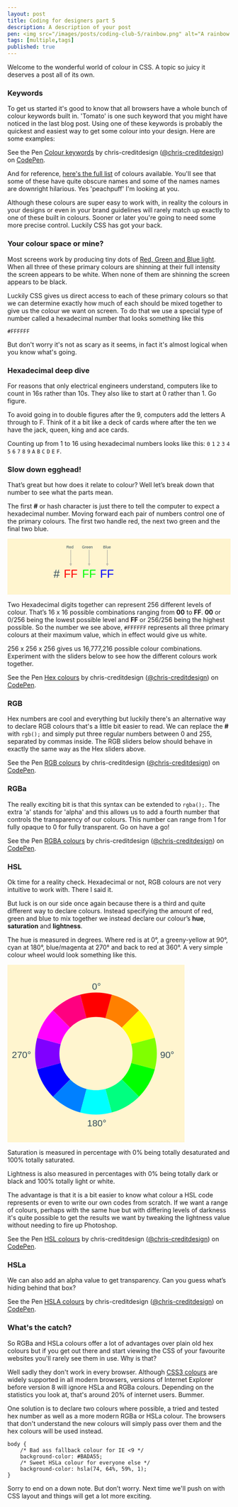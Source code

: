 ```yaml
---
layout: post
title: Coding for designers part 5
description: A description of your post
pen: <img src="/images/posts/coding-club-5/rainbow.png" alt="A rainbow."><p>Let's talk about colour.</p>
tags: [multiple,tags]
published: true
---
```


<!-- You may have noticed that at the end of the previous post I set the <code>body</code>'s colour property to be 'tomato' and all the text turned a redd-ish colour.

<p data-height="268" data-theme-id="4772" data-slug-hash="3b5e6295b1a86a2d36df2295db8e62b8" data-default-tab="css" class='codepen'>See the Pen <a href='http://codepen.io/chris-creditdesign/pen/3b5e6295b1a86a2d36df2295db8e62b8/'>Multiple items per rule</a> by chris-creditdesign (<a href='http://codepen.io/chris-creditdesign'>@chris-creditdesign</a>) on <a href='http://codepen.io'>CodePen</a>.</p> -->

Welcome to the wonderful world of colour in CSS. A topic so juicy it deserves a post all of its own.

### Keywords

To get us started it's good to know that all browsers have a whole bunch of colour keywords built in. 'Tomato' is one such keyword that you might have noticed in the last blog post. Using one of these keywords is probably the quickest and easiest way to get some colour into your design. Here are some examples:

<p data-height="200" data-theme-id="4773" data-slug-hash="ygone" data-default-tab="result" class='codepen'>See the Pen <a href='http://codepen.io/chris-creditdesign/pen/ygone/'>Colour keywords</a> by chris-creditdesign (<a href='http://codepen.io/chris-creditdesign'>@chris-creditdesign</a>) on <a href='http://codepen.io'>CodePen</a>.</p>

And for reference, [here's the full list](http://www.w3.org/wiki/CSS/Properties/color/keywords) of colours available. You'll see that some of these have quite obscure names and some of the names names are downright hilarious. Yes 'peachpuff' I'm looking at you.

<!-- ### You say tomato

It's worth keeping in mind colour is a very subjective and personal thing. Not only that, but in the real world tomatoes can be any shade of bright red, dark red or even green. However in the world of CSS the keyword 'tomato' is an instruction to display a predefined pale red colour on screen, and that's that. -->

Although these colours are super easy to work with, in reality the colours in your designs or even in your brand guidelines will rarely match up exactly to one of these built in colours. Sooner or later you're going to need some more precise control. Luckily CSS has got your back.

### Your colour space or mine?

<!-- You might already be familiar with the idea of colour spaces. When we're designing for print we'll generally be working in the **CMYK** colour space. Here we have four colours Cyan, Magenta, Yellow and Key or black and we can mix them together to get pretty much any colour we need. The more ink we use the darker the resulting colour will be. 100% ink from all four colours on the page will give us black. No ink at all will give us white or just the colour of the paper. This is called [subtractive](http://en.wikipedia.org/wiki/Subtractive_color) colour mixing, but don't worry about that too much now. -->

<!-- Colours on screen work a little differently to the **CMYK** colours we are used working with. Instead of relying on light reflecting off a printed page, computer screens are able to shoot colours directly into our eyeballs. -->

Most screens work by producing tiny dots of [Red, Green and Blue light](http://en.wikipedia.org/wiki/RGB_color_model#RGB_and_displays). When all three of these primary colours are shinning at their full intensity the screen appears to be white. When none of them are shinning the screen appears to be black. 

<!-- This is called [additive](http://en.wikipedia.org/wiki/Additive_color) colour, but don't worry about that too much now. -->

Luckily CSS gives us direct access to each of these primary colours so that we can determine exactly how much of each should be mixed together to give us the colour we want on screen. To do that we use a special type of number called a hexadecimal number that looks something like this

	#FFFFFF

But don't worry it's not as scary as it seems, in fact it's almost logical when you know what's going. 

### Hexadecimal deep dive

For reasons that only electrical engineers understand, computers like to count in 16s rather than 10s. They also like to start at 0 rather than 1. Go figure.

To avoid going in to double figures after the 9, computers add the letters A through to F. Think of it a bit like a deck of cards where after the ten we have the jack, queen, king and ace cards.

Counting up from 1 to 16 using hexadecimal numbers looks like this: 
<code>0</code>
<code>1</code>
<code>2</code>
<code>3</code>
<code>4</code>
<code>5</code>
<code>6</code>
<code>7</code>
<code>8</code>
<code>9</code>
<code>A</code>
<code>B</code>
<code>C</code>
<code>D</code>
<code>E</code>
<code>F</code>.

### Slow down egghead!

That’s great but how does it relate to colour? Well let’s break down that number to see what the parts mean.

The first **#** or hash character is just there to tell the computer to expect a hexadecimal number. Moving forward each pair of numbers control one of the primary colours. The first two handle red, the next two green and the final two blue.

<svg x="0px" y="0px" viewBox="0 0 800 200"><style>svg {width:100%;max-height:200px}.background-colour{ fill:#FFF5CF;}.text-colour{ fill:#334D5C;}.text-colour-red{ fill:#FF0000;}.text-colour-green{ fill:#00FF00;}.text-colour-blue{ fill:#0000FF;}.text-font{ font-family:'Arial';}.text-large{ font-size:2.9em;}.text-small{ font-size:1em;}.path{ fill:none; stroke:#999; stroke-width:1.5;}.bad { stroke: red; stroke-dasharray: 10,10;}</style><rect class="background-colour" width="800" height="200" /><text x="211" y="35" class="text-colour text-font text-small">Red</text><path d="m 227,40 0,50 l-3,0 l3,6 l3,-6 l-3,0" class="path" /><text x="267" y="35" class="text-colour text-font text-small">Green</text><path d="m 293,40 0,50 l-3,0 l3,6 l3,-6 l-3,0" class="path" /><text x="343" y="35" class="text-colour text-font text-small">Blue</text><path d="m 358,40 0,50 l-3,0 l3,6 l3,-6 l-3,0" class="path" />  <text x="165" y="140" class="text-colour text-font text-large">#</text><text x="202" y="140" class="text-colour-red text-font text-large">FF</text><text x="268" y="140" class="text-colour-green text-font text-large">FF</text><text x="332" y="140" class="text-colour-blue text-font text-large">FF</text></svg>


Two Hexadecimal digits together can represent 256 different levels of colour. That’s 16 x 16 possible combinations ranging from **00** to **FF**. **00** or 0/256 being the lowest possible level and **FF** or 256/256 being the highest possible. So the number we see above, <code>#FFFFFF</code>
 represents all three primary colours at their maximum value, which in effect would give us white.

256 x 256 x 256 gives us 16,777,216 possible colour combinations. Experiment with the sliders below to see how the different colours work together.

<p data-height="300" data-theme-id="4774" data-slug-hash="lqHGp" data-default-tab="result" class='codepen'>See the Pen <a href='http://codepen.io/chris-creditdesign/pen/lqHGp/'>Hex colours</a> by chris-creditdesign (<a href='http://codepen.io/chris-creditdesign'>@chris-creditdesign</a>) on <a href='http://codepen.io'>CodePen</a>.</p>

### RGB

Hex numbers are cool and everything but luckily there's an alternative way to declare RGB colours that's a little bit easier to read. We can replace the **#** with <code>rgb();</code> and simply put three regular numbers between 0 and 255, separated by commas inside. The RGB sliders below should behave in exactly the same way as the Hex sliders above.

<p data-height="300" data-theme-id="4774" data-slug-hash="lHydC" data-default-tab="result" class='codepen'>See the Pen <a href='http://codepen.io/chris-creditdesign/pen/lHydC/'>RGB colours</a> by chris-creditdesign (<a href='http://codepen.io/chris-creditdesign'>@chris-creditdesign</a>) on <a href='http://codepen.io'>CodePen</a>.</p>

### RGBa

The really exciting bit is that this syntax can be extended to <code>rgba();</code>. The extra 'a' stands for 'alpha' and this allows us to add a fourth number that controls the transparency of our colours. This number can range from 1 for fully opaque to 0 for fully transparent. Go on have a go!

<p data-height="300" data-theme-id="4774" data-slug-hash="zGyhn" data-default-tab="result" class='codepen'>See the Pen <a href='http://codepen.io/chris-creditdesign/pen/zGyhn/'>RGBA colours</a> by chris-creditdesign (<a href='http://codepen.io/chris-creditdesign'>@chris-creditdesign</a>) on <a href='http://codepen.io'>CodePen</a>.</p>

### HSL

Ok time for a reality check. Hexadecimal or not, RGB colours are not very intuitive to work with. There I said it.

But luck is on our side once again because there is a third and quite different way to declare colours. Instead specifying the amount of red, green and blue to mix together we instead declare our colour’s **hue**, **saturation** and **lightness**.

The hue is measured in degrees. Where red is at 0&deg;, a greeny-yellow at 90&deg;, cyan at 180&deg;, blue/magenta at 270&deg; and back to red at 360&deg;. A very simple colour wheel would look something like this.

<svg class="colourWheel" x="0px" y="0px" viewBox="0 0 400 400"><style>svg.colourWheel {max-width:400px;max-height:400px}.background-colour{fill:#FFF5CF;}.text-colour{fill:#334D5C;}.text-font{font-family:'Arial';}.text{font-size:1.5em;}</style><rect class="background-colour" width="400" height="400" /><text x="191" y="56" class="text-colour text-font text">0&deg;</text><text x="345" y="210" class="text-colour text-font text">90&deg;</text><text x="180" y="364" class="text-colour text-font text">180&deg;</text><text x="10" y="210" class="text-colour text-font text">270&deg;</text><g><path fill="hsl(30,100%,50%)" d="M258.3,141.7l38.9-38.9l0,0c-16.5-16.5-37.5-29.1-61.7-35.6l-14.2,53.1 C235.9,124.2,248.4,131.7,258.3,141.7L258.3,141.7z"/><path fill="hsl(210,100%,50%)" d="M102.8,297.2c16.5,16.5,37.5,29.1,61.7,35.6l14.2-53.1c-14.5-3.9-27.1-11.4-37-21.3h0L102.8,297.2 L102.8,297.2z"/><path fill="hsl(60,100%,50%)" d="M279.7,178.6L279.7,178.6l53.1-14.2l0,0c-6-22.6-17.9-43.9-35.6-61.6l-38.9,38.9 C269,152.3,276.1,165.1,279.7,178.6L279.7,178.6z"/><path fill="hsl(240,100%,50%)" d="M67.2,235.6c6,22.6,17.9,43.9,35.6,61.6l38.9-38.9c-10.6-10.6-17.7-23.4-21.4-37l0,0L67.2,235.6L67.2,235.6 z"/><path fill="hsl(90,100%,50%)" d="M279.7,221.4l53.1,14.2l0,0c6.1-22.6,6.5-47,0-71.2l-53.1,14.2C283.6,193.2,283.3,207.8,279.7,221.4 L279.7,221.4z"/><path fill="hsl(270,100%,50%)" d="M67.2,164.4c-6.1,22.6-6.5,47,0,71.2l53.1-14.2c-3.9-14.5-3.7-29.2,0-42.7l0,0L67.2,164.4L67.2,164.4z"/><path fill="hsl(120,100%,50%)" d="M258.3,258.3l38.9,38.9l0,0c16.5-16.5,29.1-37.5,35.6-61.7l-53.1-14.2C275.8,235.9,268.3,248.4,258.3,258.3 L258.3,258.3z"/><path fill="hsl(300,100%,50%)" d="M102.8,102.8c-16.5,16.5-29.1,37.5-35.6,61.7l53.1,14.2c3.9-14.5,11.4-27.1,21.3-37l0,0L102.8,102.8 L102.8,102.8z"/><path fill="hsl(150,100%,50%)" d="M221.4,279.7l14.2,53.1l0,0c22.6-6,43.9-17.9,61.6-35.6l-38.9-38.9C247.7,269,234.9,276.1,221.4,279.7 L221.4,279.7z"/><path fill="hsl(330,100%,50%)" d="M164.4,67.2c-22.6,6-43.9,17.9-61.6,35.6l38.9,38.9c10.6-10.6,23.4-17.8,37-21.4v0L164.4,67.2L164.4,67.2z" /><path fill="hsl(180,100%,50%)" d="M178.6,279.7l-14.2,53.1l0,0c22.6,6.1,47,6.5,71.2,0l-14.2-53.1C206.8,283.6,192.2,283.3,178.6,279.7 L178.6,279.7z"/><path fill="hsl(0,100%,50%)" d="M235.6,67.2c-22.6-6.1-47-6.5-71.2,0l14.2,53.1c14.5-3.9,29.2-3.7,42.7,0l0,0L235.6,67.2L235.6,67.2z"/></g></svg>

<!-- (Also, HSLa is a little easier to work with than RGBa if you need to be adjusting colors manually through code.) -->

Saturation is measured in percentage with 0&#37; being totally desaturated and 100&#37; totally saturated.

Lightness is also measured in percentages with 0&#37; being totally dark or black and 100&#37; totally light or white.

The advantage is that it is a bit easier to know what colour a HSL code represents or even to write our own codes from scratch. If we want a range of colours, perhaps with the same hue but with differing levels of darkness it's quite possible to get the results we want by tweaking the lightness value without needing to fire up Photoshop.

<p data-height="300" data-theme-id="4774" data-slug-hash="biger" data-default-tab="result" class='codepen'>See the Pen <a href='http://codepen.io/chris-creditdesign/pen/biger/'>HSL colours</a> by chris-creditdesign (<a href='http://codepen.io/chris-creditdesign'>@chris-creditdesign</a>) on <a href='http://codepen.io'>CodePen</a>.</p>

### HSLa

We can also add an alpha value to get transparency. Can you guess what’s hiding behind that box?

<p data-height="300" data-theme-id="4774" data-slug-hash="dInDH" data-default-tab="result" class='codepen'>See the Pen <a href='http://codepen.io/chris-creditdesign/pen/dInDH/'>HSLA colours</a> by chris-creditdesign (<a href='http://codepen.io/chris-creditdesign'>@chris-creditdesign</a>) on <a href='http://codepen.io'>CodePen</a>.</p>

### What's the catch?

So RGBa and HSLa colours offer a lot of advantages over plain old hex colours but if you get out there and start viewing the CSS of your favourite websites you'll rarely see them in use. Why is that?

Well sadly they don't work in every browser. Although [CSS3 colours](http://caniuse.com/#feat=css3-colors) are widely supported in all modern browsers, versions of Internet Explorer before version 8 will ignore HSLa and RGBa colours. Depending on the statistics you look at, that's around 20% of internet users. Bummer.

One solution is to declare two colours where possible, a tried and tested hex number as well as a more modern RGBa or HSLa colour. The browsers that don't understand the new colours will simply pass over them and the hex colours will be used instead.

	body { 
		/* Bad ass fallback colour for IE <9 */
		background-color: #BADA55;
		/* Sweet HSLa colour for everyone else */
		background-color: hsla(74, 64%, 59%, 1); 
	}

Sorry to end on a down note. But don’t worry. Next time we'll push on with CSS layout and things will get a lot more exciting.
